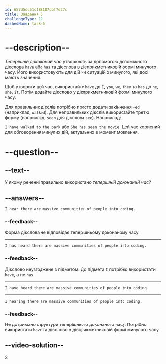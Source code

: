 ```yaml
---
id: 657d5dc51cf88187cbf7d27c
title: Завдання 6
challengeType: 19
dashedName: task-6
---
```


# --description--

*Теперішній доконаний час* утворюють за допомогою допоміжного дієслова `have` або `has` та дієслова в дієприкметниковій формі минулого часу. Його використовують для дій чи ситуацій з минулого, які досі мають значення.

Щоб утворити цей час, використайте `have` до `I`, `you`, `we`, `they` та `has` до `he`, `she`, `it`. Потім додайте дієслово у дієприкметниковій формі минулого часу.

Для правильних дієслів потрібно просто додати закінчення `-ed` (наприклад, `walked`). Для неправильних дієслів використайте третю форму (наприклад, `seen` для дієслова `see`). Наприклад:

 `I have walked to the park` або `She has seen the movie`. Цей час корисний для обговорення минулих дій, актуальних в момент мовлення.

# --question--

## --text--

У якому реченні правильно використано *теперішній доконаний час*?

## --answers--

`I hear there are massive communities of people into coding.`

### --feedback--

Форма дієслова не відповідає теперішньому доконаному часу.

---

`I has heard there are massive communities of people into coding.`

### --feedback--

Дієслово неузгоджене з підметом. До підмета `I` потрібно використати `have`, а не `has`.

---

`I have heard there are massive communities of people into coding.`

---

`I hearing there are massive communities of people into coding.`

### --feedback--

Не дотримано структури теперішнього доконаного часу. Потрібно використати `have` та дієслово в дієприкметниковій формі минулого часу.

## --video-solution--

3

